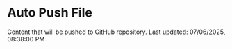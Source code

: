 # Auto Push File

Content that will be pushed to GitHub repository.
Last updated: 07/06/2025, 08:38:00 PM